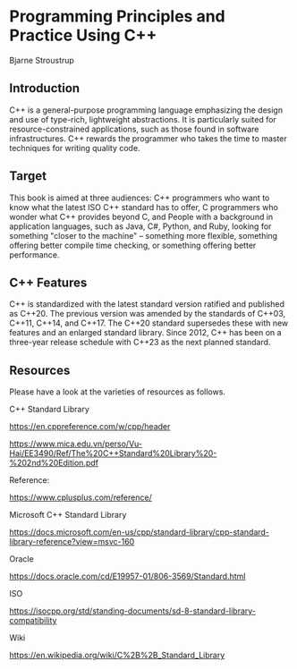 # Programming Principles and Practice Using C++
Bjarne Stroustrup

## Introduction

C++ is a general-purpose programming language emphasizing the design and use of type-rich,
lightweight abstractions. It is particularly suited for resource-constrained applications, 
such as those found in software infrastructures. C++ rewards the programmer who takes the 
time to master techniques for writing quality code.

## Target 

This book is aimed at three audiences: C++ programmers who want to know what the latest ISO 
C++ standard has to offer, C programmers who wonder what C++ provides beyond C, and People 
with a background in application languages, such as Java, C#, Python, and Ruby, looking for 
something "closer to the machine" – something more flexible, something offering better compile
time checking, or something offering better performance.

## C++ Features

C++ is standardized with the latest standard version ratified and published as C++20. The 
previous version was amended by the standards of C++03, C++11, C++14, and C++17. The C++20 
standard supersedes these with new features and an enlarged standard library. Since 2012, 
C++ has been on a three-year release schedule with C++23 as the next planned standard.

## Resources

Please have a look at the varieties of resources as follows.

C++ Standard Library

https://en.cppreference.com/w/cpp/header

https://www.mica.edu.vn/perso/Vu-Hai/EE3490/Ref/The%20C++Standard%20Library%20-%202nd%20Edition.pdf

Reference:

https://www.cplusplus.com/reference/

Microsoft C++ Standard Library

https://docs.microsoft.com/en-us/cpp/standard-library/cpp-standard-library-reference?view=msvc-160

Oracle

https://docs.oracle.com/cd/E19957-01/806-3569/Standard.html

ISO

https://isocpp.org/std/standing-documents/sd-8-standard-library-compatibility

Wiki

https://en.wikipedia.org/wiki/C%2B%2B_Standard_Library

